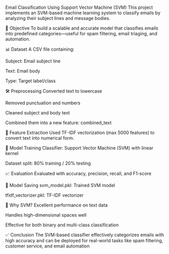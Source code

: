 Email Classification Using Support Vector Machine (SVM)
This project implements an SVM-based machine learning system to classify emails by analyzing their subject lines and message bodies.

📌 Objective
To build a scalable and accurate model that classifies emails into predefined categories—useful for spam filtering, email triaging, and automation.

📊 Dataset
A CSV file containing:

Subject: Email subject line

Text: Email body

Type: Target label/class

🛠 Preprocessing
Converted text to lowercase

Removed punctuation and numbers

Cleaned subject and body text

Combined them into a new feature: combined_text

🧠 Feature Extraction
Used TF-IDF vectorization (max 5000 features) to convert text into numerical form.

🤖 Model Training
Classifier: Support Vector Machine (SVM) with linear kernel

Dataset split: 80% training / 20% testing

📈 Evaluation
Evaluated with accuracy, precision, recall, and F1-score

💾 Model Saving
svm_model.pkl: Trained SVM model

tfidf_vectorizer.pkl: TF-IDF vectorizer

🧩 Why SVM?
Excellent performance on text data

Handles high-dimensional spaces well

Effective for both binary and multi-class classification

✅ Conclusion
The SVM-based classifier effectively categorizes emails with high accuracy and can be deployed for real-world tasks like spam filtering, customer service, and email automation
